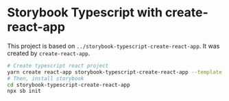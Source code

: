 # Storybook Typescript with create-react-app

This project is based on `../storybook-typescript-create-react-app`. It was created by `create-react-app`.

```bash
# Create typescript react project
yarn create react-app storybook-typescript-create-react-app --template typescript
# Then, install storybook
cd storybook-typescript-create-react-app
npx sb init
```
